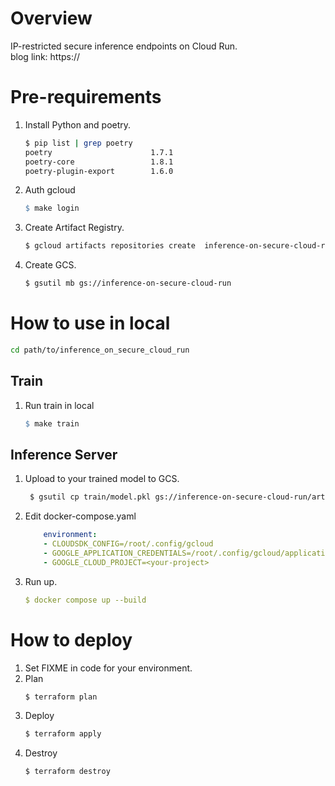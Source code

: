 # Overview
IP-restricted secure inference endpoints on Cloud Run.\
blog link: https://

# Pre-requirements
1. Install Python and poetry.
    ```bash
    $ pip list | grep poetry
    poetry                      1.7.1
    poetry-core                 1.8.1
    poetry-plugin-export        1.6.0
    ```

2. Auth gcloud
    ```Makefile
    $ make login
    ```

3. Create Artifact Registry.
    ```bash
    $ gcloud artifacts repositories create  inference-on-secure-cloud-run --repository-format=docker --location=asia-northeast1
    ```

4. Create GCS.
    ```bash
    $ gsutil mb gs://inference-on-secure-cloud-run
    ```

# How to use in local
```bash
cd path/to/inference_on_secure_cloud_run
```

## Train
1. Run train in local
    ```Makefile
    $ make train
    ```


## Inference Server
1. Upload to your trained model to GCS.
   ```bash
    $ gsutil cp train/model.pkl gs://inference-on-secure-cloud-run/artifacts/model.pkl
   ```

2. Edit docker-compose.yaml
    ```yaml
        environment:
        - CLOUDSDK_CONFIG=/root/.config/gcloud
        - GOOGLE_APPLICATION_CREDENTIALS=/root/.config/gcloud/application_default_credentials.json
        - GOOGLE_CLOUD_PROJECT=<your-project>
    ```

3. Run up.
    ```yaml
    $ docker compose up --build
    ```

# How to deploy
1. Set FIXME in code for your environment.
2. Plan
    ```bash
    $ terraform plan
    ```
3. Deploy
    ```bash
    $ terraform apply
    ```
4. Destroy
    ```bash
    $ terraform destroy
    ```
